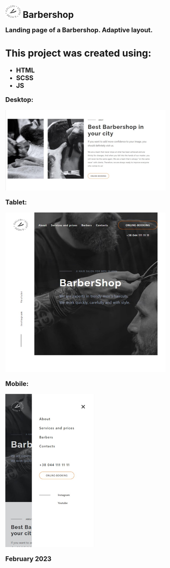 <h1><img src="images/logo.png" alt="logo" style="width:48px;"> Barbershop</h1>

<p><b style="font-size: 20px;">Landing page of a Barbershop. Adaptive layout.</p>

<h2>This project was created using:</h2>
<ul>
<li>HTML</li>
<li>SCSS</li>
<li>JS</li>
</ul>

<b>Desktop:</b>

![desktop](images/desktop.jpg)

<b>Tablet:</b>

![tablet](images/tablet.jpg)

<b>Mobile:</b>

<img src="images/mobile.jpg" alt="mobile" style="width:280px;">

February 2023
